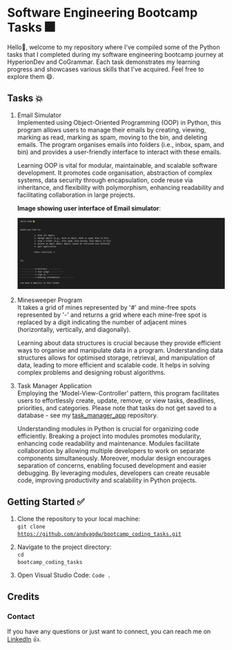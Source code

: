 # Software Engineering Bootcamp Tasks 🎆

Hello👋, welcome to my repository where I've compiled some of the Python tasks that I completed during my software engineering
bootcamp journey at HyperionDev and CoGrammar. Each task demonstrates my learning progress and showcases various skills that
I've acquired. Feel free to explore them 😄.

## Tasks 💥

1. Email Simulator <br />
   Implemented using Object-Oriented Programming (OOP) in Python, this program allows users to manage their emails by creating,
   viewing, marking as read, marking as spam, moving to the bin, and deleting emails. The program organises emails into folders
   (i.e., inbox, spam, and bin) and provides a user-friendly interface to interact with these emails.

   Learning OOP is vital for modular, maintainable, and scalable software development. It promotes code organisation, abstraction
   of complex systems, data security through encapsulation, code reuse via inheritance, and flexibility with polymorphism, enhancing
   readability and facilitating collaboration in large projects.

   **Image showing user interface of Email simulator**:

   ![User interface of Email program](/Images/email_inbox.png)

2. Minesweeper Program <br />
   It takes a grid of mines represented by '#' and mine-free spots represented by '-' and returns a grid where each mine-free spot is
   replaced by a digit indicating the number of adjacent mines (horizontally, vertically, and diagonally).
   
   Learning about data structures is crucial because they provide efficient ways to organise and manipulate data in a program.
   Understanding data structures allows for optimised storage, retrieval, and manipulation of data, leading to more efficient
   and scalable code. It helps in solving complex problems and designing robust algorithms.

3. Task Manager Application <br />
   Employing the 'Model-View-Controller' pattern, this program facilitates users to effortlessly create, update, remove, or view tasks,
   deadlines, priorities, and categories. Please note that tasks do not get saved to a database - see my
   [task_manager_app](https://github.com/andyagdw/task_manager_app) repository.

   Understanding modules in Python is crucial for organizing code efficiently. Breaking a project into modules promotes modularity,
   enhancing code readability and maintenance. Modules facilitate collaboration by allowing multiple developers to work on separate
   components simultaneously. Moreover, modular design encourages separation of concerns, enabling focused development and easier
   debugging. By leveraging modules, developers can create reusable code, improving productivity and scalability in Python projects.

## Getting Started ✅

1) Clone the repository to your local machine:<br />
<code>git clone https://github.com/andyagdw/bootcamp_coding_tasks.git</code>

2) Navigate to the project directory:<br />
<code>cd bootcamp_coding_tasks</code>

3) Open Visual Studio Code:
   <code>Code .</code>

## Credits
### Contact

If you have any questions or just want to connect, you can reach me on [LinkedIn](https://www.linkedin.com/in/andyagyeidwumah/) 👍.
